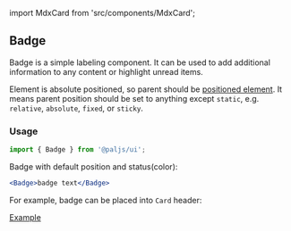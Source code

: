 import MdxCard from 'src/components/MdxCard';

<MdxCard>

## Badge

Badge is a simple labeling component. It can be used to add additional information to any content or highlight unread items.

Element is absolute positioned, so parent should be [positioned element](https://developer.mozilla.org/en-US/docs/Web/CSS/position). It means parent position should be set to anything except `static`, e.g. `relative`, `absolute`, `fixed`, or `sticky`.

### Usage

```js
import { Badge } from '@paljs/ui';
```

Badge with default position and status(color):

```jsx
<Badge>badge text</Badge>
```

For example, badge can be placed into `Card` header:

[Example](demo://Example.tsx)

</MdxCard>